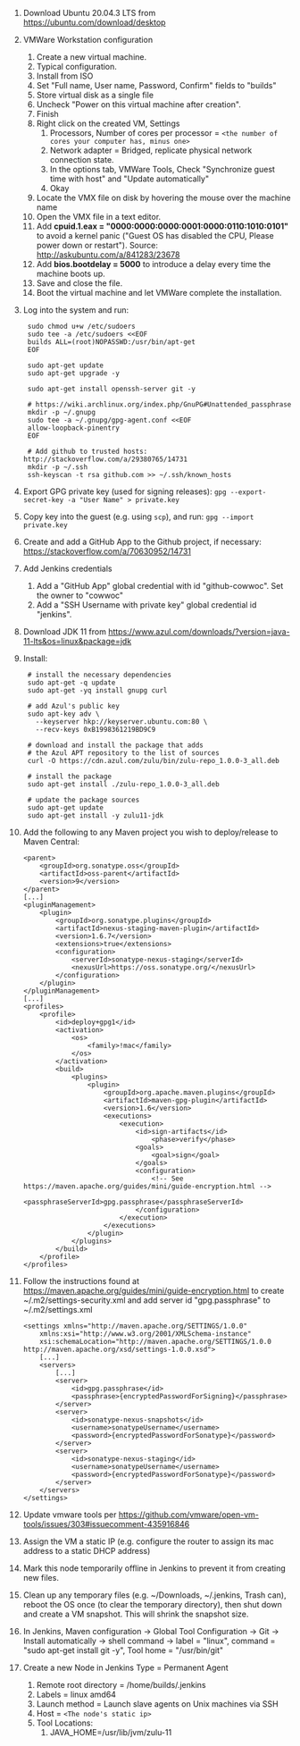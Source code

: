 1. Download Ubuntu 20.04.3 LTS from https://ubuntu.com/download/desktop
2. VMWare Workstation configuration
	1. Create a new virtual machine.
	2. Typical configuration.
	3. Install from ISO
	4. Set "Full name, User name, Password, Confirm" fields to "builds"
	5. Store virtual disk as a single file
	6. Uncheck "Power on this virtual machine after creation".
	7. Finish
	8. Right click on the created VM, Settings
		1. Processors, Number of cores per processor = `<the number of cores your computer has, minus one>`
		2. Network adapter = Bridged, replicate physical network connection state.
		3. In the options tab, VMWare Tools, Check "Synchronize guest time with host" and "Update automatically"
		4. Okay
	9. Locate the VMX file on disk by hovering the mouse over the machine name
	10. Open the VMX file in a text editor.
	11. Add **cpuid.1.eax = "0000:0000:0000:0001:0000:0110:1010:0101"** to avoid a kernel panic ("Guest OS has disabled the CPU, Please power down or restart"). Source: http://askubuntu.com/a/841283/23678
	12. Add **bios.bootdelay = 5000** to introduce a delay every time the machine boots up.
	13. Save and close the file.
	14. Boot the virtual machine and let VMWare complete the installation.
3. Log into the system and run:

		sudo chmod u+w /etc/sudoers
		sudo tee -a /etc/sudoers <<EOF
		builds ALL=(root)NOPASSWD:/usr/bin/apt-get
		EOF

		sudo apt-get update
		sudo apt-get upgrade -y

		sudo apt-get install openssh-server git -y

		# https://wiki.archlinux.org/index.php/GnuPG#Unattended_passphrase
		mkdir -p ~/.gnupg
		sudo tee -a ~/.gnupg/gpg-agent.conf <<EOF
		allow-loopback-pinentry
		EOF

		# Add github to trusted hosts: http://stackoverflow.com/a/29380765/14731
		mkdir -p ~/.ssh
		ssh-keyscan -t rsa github.com >> ~/.ssh/known_hosts

4. Export GPG private key (used for signing releases): `gpg --export-secret-key -a "User Name" > private.key`
5. Copy key into the guest (e.g. using `scp`), and run: `gpg --import private.key`
6. Create and add a GitHub App to the Github project, if necessary: https://stackoverflow.com/a/70630952/14731
7. Add Jenkins credentials
	1. Add a "GitHub App" global credential with id "github-cowwoc". Set the owner to "cowwoc"
	2. Add a "SSH Username with private key" global credential id "jenkins".
8. Download JDK 11 from https://www.azul.com/downloads/?version=java-11-lts&os=linux&package=jdk
9. Install:

		# install the necessary dependencies
		sudo apt-get -q update
		sudo apt-get -yq install gnupg curl 

		# add Azul's public key
		sudo apt-key adv \
		  --keyserver hkp://keyserver.ubuntu.com:80 \
		  --recv-keys 0xB1998361219BD9C9

		# download and install the package that adds 
		# the Azul APT repository to the list of sources 
		curl -O https://cdn.azul.com/zulu/bin/zulu-repo_1.0.0-3_all.deb

		# install the package
		sudo apt-get install ./zulu-repo_1.0.0-3_all.deb

		# update the package sources
		sudo apt-get update
		sudo apt-get install -y zulu11-jdk

10. Add the following to any Maven project you wish to deploy/release to Maven Central:

		<parent>
			<groupId>org.sonatype.oss</groupId>
			<artifactId>oss-parent</artifactId>
			<version>9</version>
		</parent>
		[...]
		<pluginManagement>
			<plugin>
				<groupId>org.sonatype.plugins</groupId>
				<artifactId>nexus-staging-maven-plugin</artifactId>
				<version>1.6.7</version>
				<extensions>true</extensions>
				<configuration>
					<serverId>sonatype-nexus-staging</serverId>
					<nexusUrl>https://oss.sonatype.org/</nexusUrl>
				</configuration>
			</plugin>
		</pluginManagement>
		[...]
		<profiles>
			<profile>
				<id>deploy+gpg1</id>
				<activation>
					<os>
						<family>!mac</family>
					</os>
				</activation>
				<build>
					<plugins>
						<plugin>
							<groupId>org.apache.maven.plugins</groupId>
							<artifactId>maven-gpg-plugin</artifactId>
							<version>1.6</version>
							<executions>
								<execution>
									<id>sign-artifacts</id>
										<phase>verify</phase>
									<goals>
										<goal>sign</goal>
									</goals>
									<configuration>
										<!-- See https://maven.apache.org/guides/mini/guide-encryption.html -->
										<passphraseServerId>gpg.passphrase</passphraseServerId>
									</configuration>
								</execution>
							</executions>
						</plugin>
					</plugins>
				</build>
			</profile>
		</profiles>

11. Follow the instructions found at https://maven.apache.org/guides/mini/guide-encryption.html to create ~/.m2/settings-security.xml and add server id "gpg.passphrase" to ~/.m2/settings.xml

		<settings xmlns="http://maven.apache.org/SETTINGS/1.0.0"
		    xmlns:xsi="http://www.w3.org/2001/XMLSchema-instance"
		    xsi:schemaLocation="http://maven.apache.org/SETTINGS/1.0.0 http://maven.apache.org/xsd/settings-1.0.0.xsd">
			[...]
			<servers>
				[...]
				<server>
					<id>gpg.passphrase</id>
					<passphrase>{encryptedPasswordForSigning}</passphrase>
				</server>
				<server>
					<id>sonatype-nexus-snapshots</id>
					<username>sonatypeUsername</username>
					<password>{encryptedPasswordForSonatype}</password>
				</server>
				<server>
					<id>sonatype-nexus-staging</id>
					<username>sonatypeUsername</username>
					<password>{encryptedPasswordForSonatype}</password>
				</server>
			</servers>
		</settings>

12. Update vmware tools per https://github.com/vmware/open-vm-tools/issues/303#issuecomment-435916846
13. Assign the VM a static IP (e.g. configure the router to assign its mac address to a static DHCP address)
14. Mark this node temporarily offline in Jenkins to prevent it from creating new files.
15. Clean up any temporary files (e.g. ~/Downloads, ~/.jenkins, Trash can), reboot the OS once (to clear the temporary directory), then shut down and create a VM snapshot. This will shrink the snapshot size.
16. In Jenkins, Maven configuration → Global Tool Configuration → Git → Install automatically → shell command → label = "linux", command = "sudo apt-get install git -y", Tool home = "/usr/bin/git"
17. Create a new Node in Jenkins
Type = Permanent Agent
	1. Remote root directory = /home/builds/.jenkins
	2. Labels = linux amd64
	3. Launch method = Launch slave agents on Unix machines via SSH
	4. Host = `<The node's static ip>`
	5. Tool Locations:
		1. JAVA_HOME=/usr/lib/jvm/zulu-11
